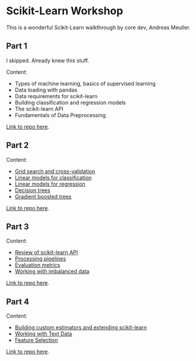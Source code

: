 # Scikit-Learn Workshop

This is a wonderful Scikit-Learn walkthrough by core dev, Andreas Meuller.

## Part 1
I skipped. Already knew this stuff. 

Content:
* Types of machine learning, basics of supervised learning
* Data loading with pandas
* Data requirements for scikit-learn
* Building classification and regression models
* The scikit-learn API
* Fundamentals of Data Preprocessing

[Link to repo here](https://github.com/amueller/ml-workshop-1-of-4).

## Part 2
Content:
* [Grid search and cross-validation](Part2/Cross-validation_and_Grid-Search.ipynb)
* [Linear models for classification](Part2/Linear_Models_for_Classification.ipynb)
* [Linear models for regression](Part2/Linear_Models_for_Regression.ipynb)
* [Decision trees](Part2/Trees.ipynb)
* [Gradient boosted trees](Part2/Gradient_Boosting.ipynb)

[Link to repo here](https://github.com/amueller/ml-workshop-2-of-4).


## Part 3
Content:
* [Review of scikit-learn API](Part3/Review_of_Supervised_Learning.ipynb)
* [Processing pipelines](Part3/Pipelines.ipynb)
* [Evaluation metrics](Part3/Evaluation_Metrics.ipynb)
* [Working with imbalanced data](Part3/Imbalanced_Data.ipynb)

[Link to repo here](https://github.com/amueller/ml-workshop-3-of-4).

## Part 4
Content:
* [Building custom estimators and extending scikit-learn](Part4/Custom_Estimators.ipynb)
* [Working with Text Data](Part4/Working_with_Text_Data.ipynb)
* [Feature Selection](Part4/Feature_Selection.ipynb)

[Link to repo here](https://github.com/amueller/ml-workshop-4-of-4).